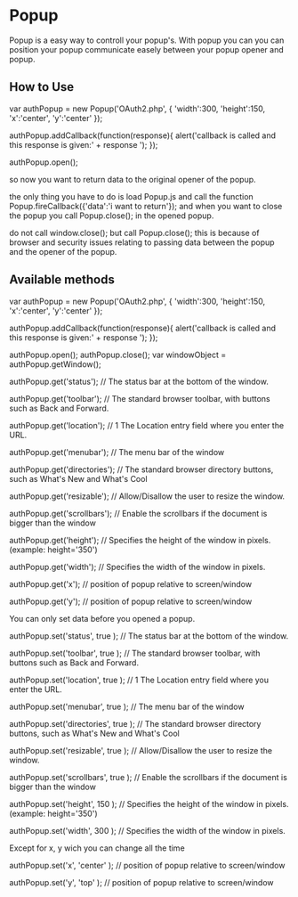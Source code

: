 Popup
===========

Popup is a easy way to controll your popup's. With popup you can you can position your popup communicate easely between your popup opener and popup. 


How to Use
----------

var authPopup = new Popup('OAuth2.php', {
    'width':300,
    'height':150,
    'x':'center', 
    'y':'center' 
});

authPopup.addCallback(function(response){
    alert('callback is called and this response is given:' + response ');
});

authPopup.open();

so now you want to return data to the original opener of the popup.

the only thing you have to do is load Popup.js and call the function Popup.fireCallback({'data':'i want to return'});
and when you want to close the popup you call Popup.close(); in the opened popup.

do not call window.close(); but call Popup.close(); this is because of browser and security issues relating to passing data between the popup and the opener of the popup.

Available methods
-----------------

var authPopup = new Popup('OAuth2.php', {
    'width':300,
    'height':150,
    'x':'center', 
    'y':'center' 
});

authPopup.addCallback(function(response){
    alert('callback is called and this response is given:' + response ');
});

authPopup.open();
authPopup.close();
var windowObject = authPopup.getWindow();

authPopup.get('status'); // The status bar at the bottom of the window.

authPopup.get('toolbar'); // The standard browser toolbar, with buttons such as Back and Forward.

authPopup.get('location'); // 1 The Location entry field where you enter the URL.

authPopup.get('menubar'); // The menu bar of the window

authPopup.get('directories'); // The standard browser directory buttons, such as What's New and What's Cool

authPopup.get('resizable'); // Allow/Disallow the user to resize the window.

authPopup.get('scrollbars'); // Enable the scrollbars if the document is bigger than the window

authPopup.get('height'); // Specifies the height of the window in pixels. (example: height='350')

authPopup.get('width'); // Specifies the width of the window in pixels.

authPopup.get('x'); // position of popup relative to screen/window

authPopup.get('y'); // position of popup relative to screen/window


You can only set data before you opened a popup.

authPopup.set('status', true ); // The status bar at the bottom of the window.

authPopup.set('toolbar', true ); // The standard browser toolbar, with buttons such as Back and Forward.

authPopup.set('location', true ); // 1 The Location entry field where you enter the URL.

authPopup.set('menubar', true ); // The menu bar of the window

authPopup.set('directories', true ); // The standard browser directory buttons, such as What's New and What's Cool

authPopup.set('resizable', true ); // Allow/Disallow the user to resize the window.

authPopup.set('scrollbars', true ); // Enable the scrollbars if the document is bigger than the window

authPopup.set('height', 150 ); // Specifies the height of the window in pixels. (example: height='350')

authPopup.set('width', 300 ); // Specifies the width of the window in pixels.


Except for x, y wich you can change all the time

authPopup.set('x', 'center' ); // position of popup relative to screen/window

authPopup.set('y', 'top' ); // position of popup relative to screen/window
